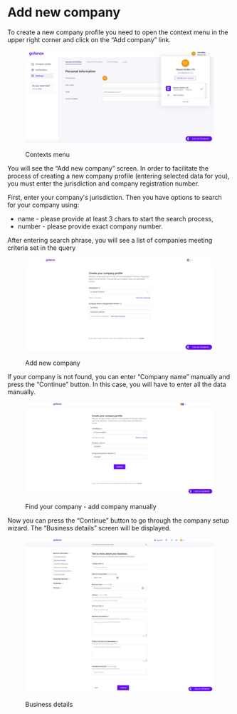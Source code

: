 # Add new company

To create a new company profile you need to open the context menu in the upper right corner and click on the “Add company” link.

<figure><img src="../../.gitbook/assets/settings_manage.png" alt="Contexts menu"><figcaption><p>Contexts menu</p></figcaption></figure>

You will see the “Add new company” screen. In order to facilitate the process of creating a new company profile (entering selected data for you), you must enter the jurisdiction and company registration number.

First, enter your company's jurisdiction. Then you have options to search for your company using:

* name - please provide at least 3 chars to start the search process,
* number - please provide exact company number.

After entering search phrase, you will see a list of companies meeting criteria set in the query

<figure><img src="../../.gitbook/assets/company_add_NW.png" alt="Add new company"><figcaption><p>Add new company</p></figcaption></figure>

If your company is not found, you can enter “Company name” manually and press the “Continue” button. In this case, you will have to enter all the data manually.

<figure><img src="../../.gitbook/assets/company_add3_NW.png" alt="Find your company - check results"><figcaption><p>Find your company - add company manually</p></figcaption></figure>

Now you can press the “Continue” button to go through the company setup wizard. The “Business details” screen will be displayed.

<figure><img src="../../.gitbook/assets/basic_data_NW.png" alt="Company details - basic data"><figcaption><p>Business details</p></figcaption></figure>
